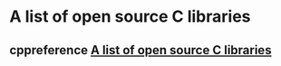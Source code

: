 # A list of open source C libraries



## cppreference [A list of open source C libraries](https://en.cppreference.com/w/c/links/libs)